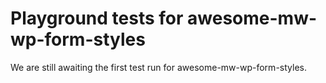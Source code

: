 # Playground tests for awesome-mw-wp-form-styles
We are still awaiting the first test run for awesome-mw-wp-form-styles.
